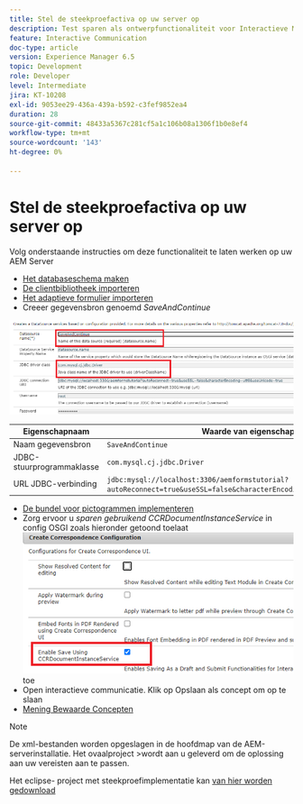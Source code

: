 ```yaml
---
title: Stel de steekproefactiva op uw server op
description: Test sparen als ontwerpfunctionaliteit voor Interactieve Mededelingen
feature: Interactive Communication
doc-type: article
version: Experience Manager 6.5
topic: Development
role: Developer
level: Intermediate
jira: KT-10208
exl-id: 9053ee29-436a-439a-b592-c3fef9852ea4
duration: 28
source-git-commit: 48433a5367c281cf5a1c106b08a1306f1b0e8ef4
workflow-type: tm+mt
source-wordcount: '143'
ht-degree: 0%

---
```


# Stel de steekproefactiva op uw server op

Volg onderstaande instructies om deze functionaliteit te laten werken op uw AEM Server

* [Het databaseschema maken](assets/icdrafts.sql)
* [De clientbibliotheek importeren](assets/icdrafts.zip)
* [Het adaptieve formulier importeren](assets/SavedDraftsAdaptiveForm.zip)
* Creeer gegevensbron genoemd _SaveAndContinue_

![ creeer Gegevens Source ](assets/data-source.png)

| Eigenschapnaam | Waarde van eigenschap |
|---|---|
| Naam gegevensbron | `SaveAndContinue` |
| JDBC-stuurprogrammaklasse | `com.mysql.cj.jdbc.Driver` |
| URL JDBC-verbinding | `jdbc:mysql://localhost:3306/aemformstutorial?autoReconnect=true&useSSL=false&characterEncoding=utf8&useUnicode=true` |

* [De bundel voor pictogrammen implementeren](assets/icdrafts.icdrafts.core-1.0-SNAPSHOT.jar)
* Zorg ervoor u _sparen gebruikend CCRDocumentInstanceService_ in config OSGI zoals hieronder getoond toelaat
  ![ laat Concepten ](assets/enable-drafts.png) toe
* Open interactieve communicatie. Klik op Opslaan als concept om op te slaan
* [ Mening Bewaarde Concepten ](http://localhost:4502/content/dam/formsanddocuments/saveddrafts/jcr:content?wcmmode=disabled)

>[!NOTE]
>De xml-bestanden worden opgeslagen in de hoofdmap van de AEM-serverinstallatie. Het ovaalproject >wordt aan u geleverd om de oplossing aan uw vereisten aan te passen.

Het eclipse- project met steekproefimplementatie kan [ van hier worden gedownload ](assets/icdrafts-eclipse-project.zip)
